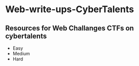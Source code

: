 # Web-write-ups-CyberTalents
## Resources for Web Challanges CTFs on cybertalents
  - Easy
  - Medium
  - Hard

